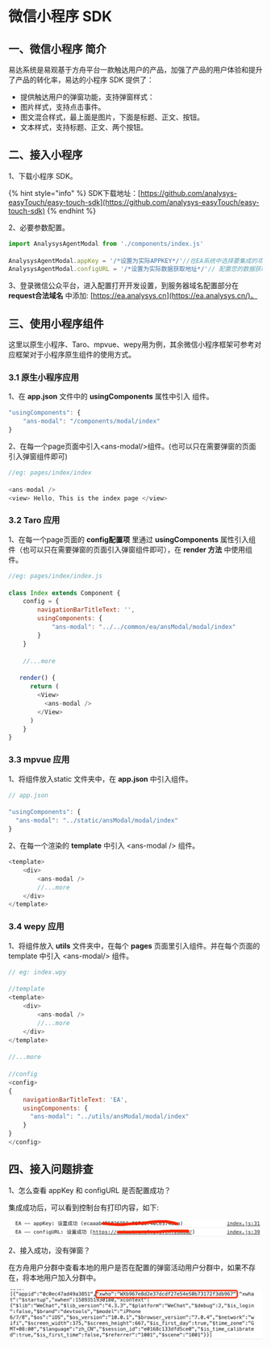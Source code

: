 # 微信小程序 SDK

## 一、微信小程序  简介

易达系统是易观基于方舟平台一款触达用户的产品，加强了产品的用户体验和提升了产品的转化率，易达的小程序  SDK 提供了：

* 提供触达用户的弹窗功能，支持弹窗样式：
* 图片样式，支持点击事件。
* 图文混合样式，最上面是图片，下面是标题、正文、按钮。
* 文本样式，支持标题、正文、两个按钮。

## 二、接入小程序 

1、下载小程序 SDK。

{% hint style="info" %}
SDK下载地址：[https://github.com/analysys-easyTouch/easy-touch-sdk](https://github.com/analysys-easyTouch/easy-touch-sdk)
{% endhint %}

2、必要参数配置。

```javascript
import AnalysysAgentModal from './components/index.js'

AnalysysAgentModal.appKey = '/*设置为实际APPKEY*/'//在EA系统中选择要集成的项目，并在项目属性中查看AppKey
AnalysysAgentModal.configURL = '/*设置为实际数据获取地址*/'// 配置您的数据获取地址
```

3、登录微信公众平台，进入配置打开开发设置，到服务器域名配置部分在 **request合法域名** 中添加:  [https://ea.analysys.cn](https://ea.analysys.cn/)。

## 三、使用小程序组件

这里以原生小程序、Taro、mpvue、wepy用为例，其余微信小程序框架可参考对应框架对于小程序原生组件的使用方式。

### 3.1 原生小程序应用

1、在 **app.json** 文件中的 **usingComponents** 属性中引入 组件。

```javascript
"usingComponents": {
    "ans-modal": "/components/modal/index"
}
```

2、在每一个page页面中引入&lt;ans-modal/&gt;组件。\(也可以只在需要弹窗的页面引入弹窗组件即可\)

```javascript
//eg: pages/index/index

<ans-modal />
<view> Hello, This is the index page </view>
```

### 3.2 Taro 应用

1、在每一个page页面的 **config配置项** 里通过 **usingComponents** 属性引入组件（也可以只在需要弹窗的页面引入弹窗组件即可），在 **render 方法** 中使用组件。

```javascript
//eg: pages/index/index.js

class Index extends Component {
    config = {
        navigationBarTitleText: '',
        usingComponents: {
            "ans-modal": "../../common/ea/ansModal/modal/index"
        }
    }
    
    //...more
    
   render() {
      return (
        <View>
          <ans-modal />
        </View>
      )
    }
}
```

### 3.3 mpvue 应用

1、将组件放入static 文件夹中，在 **app.json** 中引入组件。

```javascript
// app.json

"usingComponents": {
  "ans-modal": "../static/ansModal/modal/index"
}
```

2、在每一个渲染的 **template** 中引入 &lt;ans-modal /&gt; 组件。

```javascript
<template>
    <div>
        <ans-modal />
        //...more
    </div>
</template>
```

### 3.4 wepy 应用 

1、将组件放入 **utils** 文件夹中，在每个 **pages** 页面里引入组件。并在每个页面的 template 中引入 &lt;ans-modal/&gt; 组件。

```javascript
// eg: index.wpy

//template
<template>
    <div>
        <ans-modal />
        //...more
    </div>
</template>

//...more

//config
<config>
{
    navigationBarTitleText: 'EA',
    usingComponents: {
      "ans-modal": "../utils/ansModal/modal/index"
    }
}
</config>
```

## 四、接入问题排查

1、怎么查看 appKey 和 configURL 是否配置成功？

集成成功后，可以看到控制台有打印内容，如下:

![](../.gitbook/assets/she-zhi-appkey.jpg)

2、接入成功，没有弹窗？

在方舟用户分群中查看本地的用户是否在配置的弹窗活动用户分群中，如果不存在，将本地用户加入分群中。

![](../.gitbook/assets/yong-hu-id.jpg)





